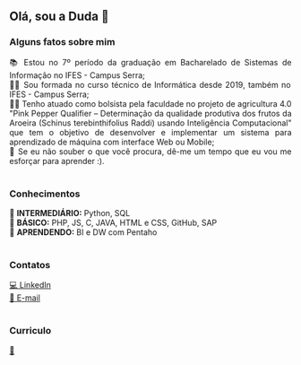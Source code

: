 ## Olá, sou a Duda 👋

### Alguns fatos sobre mim
<p align="justify">
📚 Estou no 7º período da graduação em Bacharelado de Sistemas de Informação no IFES - Campus Serra;<br>
👩‍🎓 Sou formada no curso técnico de Informática desde 2019, também no IFES - Campus Serra;<br>
👩‍🔬 Tenho atuado como bolsista pela faculdade no projeto de agricultura 4.0 "Pink Pepper Qualifier – Determinação da qualidade produtiva dos frutos
da Aroeira (Schinus terebinthifolius Raddi) usando Inteligência Computacional" que tem o objetivo de desenvolver e implementar um sistema para aprendizado de máquina com interface Web ou Mobile;<br>
🤝 Se eu não souber o que você procura, dê-me um tempo que eu vou me esforçar para aprender :).<br><br>
</p>

### Conhecimentos
📌 **INTERMEDIÁRIO:** Python, SQL<br>
📌 **BÁSICO:** PHP, JS, C, JAVA, HTML e CSS, GitHub, SAP<br>
📌 **APRENDENDO:** BI e DW com Pentaho<br><br>

### Contatos
[💻 LinkedIn](https://www.linkedin.com/in/eduardarsimoes)<br>
[📧 E-mail](mailto:eduardarsimoes@agmail.com?subject=[GitHub]%20Acabei%20de%20ver%20o%20seu%20perfil)<br><br>

### Curriculo
[📜](https://docs.google.com/document/d/1mCp0-LaCtpa360u6qQTaAK1sDMe3wxmPAz6qpPxv9bg/export?format=pdf)<br>
